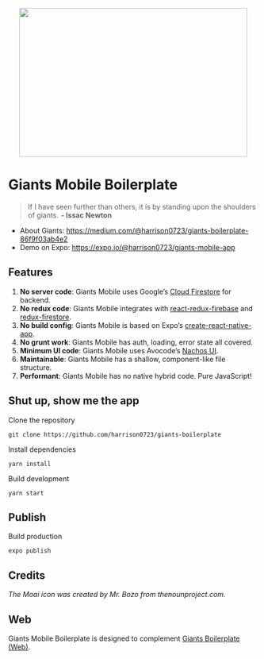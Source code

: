 <p align="center">
  <img width="460" height="300" src="https://cdn-images-1.medium.com/max/800/1*grVJDnpHQsEC-q1MfewTVQ.png">
</p>
<p align="center">
  <i></i>
</p>

# Giants Mobile Boilerplate
>If I have seen further than others, it is by standing upon the shoulders of giants.  **- Issac Newton**

* About Giants: https://medium.com/@harrison0723/giants-boilerplate-86f9f03ab4e2
* Demo on Expo: https://expo.io/@harrison0723/giants-mobile-app

## Features
1. **No server code**: Giants Mobile uses Google’s [Cloud Firestore](https://firebase.google.com/docs/firestore/) for backend.
2. **No redux code**: Giants Mobile integrates with [react-redux-firebase](https://github.com/prescottprue/react-redux-firebase) and [redux-firestore](https://github.com/prescottprue/redux-firestore).
3. **No build config**: Giants Mobile is based on Expo’s [create-react-native-app](https://github.com/react-community/create-react-native-app).
4. **No grunt work**: Giants Mobile has auth, loading, error state all covered.
5. **Minimum UI code**: Giants Mobile uses Avocode’s [Nachos UI](https://github.com/nachos-ui/nachos-ui).
6. **Maintainable**: Giants Mobile has a shallow, component-like file structure.
7. **Performant**: Giants Mobile has no native hybrid code. Pure JavaScript!

## Shut up, show me the app
Clone the repository
```
git clone https://github.com/harrison0723/giants-boilerplate
```
Install dependencies
```
yarn install
```
Build development
```
yarn start
```

## Publish
Build production
```
expo publish
```

## Credits
_The Moai icon was created by Mr. Bozo from thenounproject.com._

## Web
Giants Mobile Boilerplate is designed to complement [Giants Boilerplate (Web)](https://github.com/harrison0723/giants-boilerplate).
